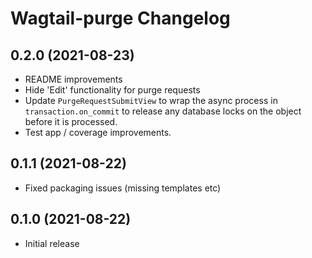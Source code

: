 # Wagtail-purge Changelog

## 0.2.0 (2021-08-23)

- README improvements
- Hide 'Edit' functionality for purge requests
- Update `PurgeRequestSubmitView` to wrap the async process in `transaction.on_commit` to release any database locks on the object before it is processed.
- Test app / coverage improvements.

## 0.1.1 (2021-08-22)

- Fixed packaging issues (missing templates etc)

## 0.1.0 (2021-08-22)

- Initial release
